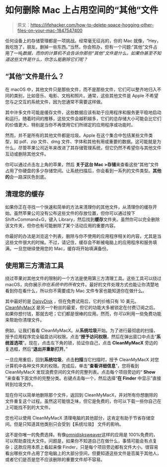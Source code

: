 # 如何删除 Mac 上占用空间的“其他”文件

> 原文：<https://lifehacker.com/how-to-delete-space-hogging-other-files-on-your-mac-1847547400>

任何设备上的存储管理都是一项挑战。经常毫无征兆的，你的 Mac 就像，“Hey，我吃饱了，朋友。删掉一些东西。”当然，你会照办，但有一个问题:“其他”文件占用了一吨*数据，而你的计算机不会告诉你那些“其他”文件是什么。如果你甚至不知道这些文件是什么，你怎么能删除它们呢？* 



## “其他”文件是什么？

在 macOS 中，其他文件只是那些文件，而不是那些文件，它们可以整齐地归入不同的类别，比如音乐、电影、文档和照片。通常，这些其他文件是 Apple 不希望您与之交互的系统文件，因为您通常不需要这样做。

其中许多文件可能是缓存文件，这些数据应该有助于应用程序和服务更平稳地启动和运行。随着时间的推移，这些文件会越积越多，它们的总存储大小可能会比它们的价值更大，特别是当你不再使用它们所绑定的应用程序或功能时。

然而，并不是所有的其他文件都是垃圾。Apple 在这个集合中包括某些文件类型，如 pdf、zip 文件、dmg 文件、字体和其他有用或重要的数据。这可能就是为什么，尽管苹果公司近年来改进了其存储管理系统，但它仍然不希望你与其他文件互动或删除其他文件。

你可以通过点击左上角的苹果，然后 **关于这台 Mac >存储**来查看这些“其他”文件占用了你硬盘的多少存储空间。让系统扫描后，你会看到一系列的文件类型。**其他的**会一路深灰色到底。

## 清理您的缓存

如果你正在寻找一个快速和简单的方法来清理你的其他文件，从清理你的缓存开始。虽然苹果公司没有公布这些文件的存放位置，但你可以通过按下 Shift+Command+G，键入 Library，然后找到**缓存**文件夹。虽然你可以完全删除该文件夹，但你也有可能删除了某个活动应用的重要内容。

你最好的办法是浏览这个列表，删除与你不使用的应用程序相关的内容，尤其是当这些文件很大的时候。不过，请记住，缓存会不断被电脑上的应用程序和服务填满。一旦您继续使用您的 Mac，缓存将开始填满备份。

## 使用第三方清洁工具

绕过苹果对其他文件的限制的一个方法是使用第三方清理工具。这些工具可以绕过 macOS，向你展示*你在系统中的所有*文件。最好的文件处理方式也能让你清楚地看到你在看什么，所以你不需要成为 Mac 文件专家也能知道你在做什么。

其中最好的是 [DaisyDisk](https://daisydiskapp.com/) ，但在免费试用后，它的价格只有 10 美元。 [CleanMyMacX](https://cleanmymac.com/) 是另一个粉丝的最爱，但它的功能大多被锁定在付费订阅之后。如果你想付钱，那就去吧；它们都是很棒的应用。然而，你*可以*利用一些免费功能来帮助你清理文件。

例如，让我们看看 CleanMyMacX。从**系统垃圾**开始。为了进行最彻底的扫描，授予应用程序完全磁盘访问权限。点击“**授予访问权限**，然后在弹出窗口中点击“**系统首选项**”。现在，点击左下角的锁，验证你自己，点击 **CleanMyMacX** 旁边的复选框，然后“**退出并重新打开**。”

一旦应用重启，回到**系统垃圾**，点击**扫描**当它扫描时，授予 CleanMyMacX 对您计算机中各种文件夹的权限。完成后，单击“**查看详细信息**”，您将看到 CleanMyMacX 发现浪费空间的文件的完整列表。点击每个项目旁边的“ **Show** ”来查看下面文件的完整分类。右键点击每一个，然后选择“**在 Finder** 中显示”直接转到垃圾文件。

现在你可以简单地删除那个文件，返回到 CleanMyMacX，并对所有你想删除的文件重复这个过程。虽然这可能很乏味，但它是免费的，你可以下载一些你自己在上可能找不到的大文件。

您也可以使用 CleanMyMacX 清理电脑的其他部分，这肯定有助于节省存储空间。但是只知道其他类别只会受到【系统垃圾】 文件的影响。

这不是你唯一的免费选择。有像[omnidisksweaver](https://www.omnigroup.com/more)这样的应用是 100%免费的，可以帮助查找大文件。问题是，如果你不知道自己在做什么，事情可能会有点复杂；这款应用本质上看起来像 Finder，只是每个项目旁边都有文件大小。很容易看出哪些文件占用了您电脑上的大部分空间，但要知道这些文件是否属于其他人，或者它们是否是您不应该删除的重要文件却不容易。